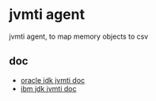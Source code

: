 # jvmti agent

jvmti agent, to map memory objects to csv

## doc

- [oracle jdk jvmti doc](https://docs.oracle.com/javase/8/docs/platform/jvmti/jvmti.html)
- [ibm jdk jvmti doc](https://www.ibm.com/docs/en/sdk-java-technology/8?topic=interfaces-jvmti)

